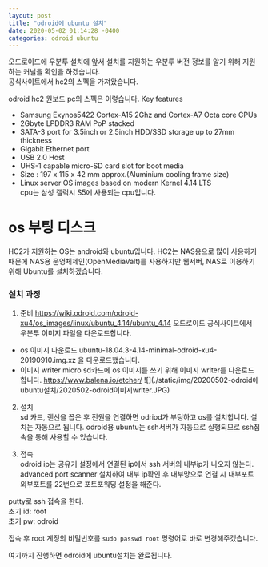 ```yaml
---
layout: post
title: "odroid에 ubuntu 설치"
date: 2020-05-02 01:14:28 -0400
categories: odroid ubuntu
---
```

오드로이드에 우분투 설치에 앞서 설치를 지원하는 우분투 버전 정보를 알기 위해 지원하는 커널을 확인을 하겠습니다.  
공식사이트에서 hc2의 스펙을 가져왔습니다.  

odroid hc2 원보드 pc의 스펙은 이렇습니다.
Key features
- Samsung Exynos5422 Cortex-A15 2Ghz and Cortex-A7 Octa core CPUs  
- 2Gbyte LPDDR3 RAM PoP stacked  
- SATA-3 port for 3.5inch or 2.5inch HDD/SSD  storage up to 27mm thickness  
- Gigabit Ethernet port  
- USB 2.0 Host  
- UHS-1 capable micro-SD card slot for boot media  
- Size : 197 x 115 x 42 mm approx.(Aluminium cooling frame size)  
- Linux server OS images based on modern Kernel 4.14 LTS  
cpu는 삼성 갤럭시 S5에 사용되는 cpu입니다.  

# os 부팅 디스크
HC2가 지원하는 OS는 android와 ubuntu입니다. HC2는 NAS용으로 많이 사용하기 때문에 NAS용 운영체제인(OpenMediaValt)를 사용하지만 웹서버, NAS로 이용하기 위해 Ubuntu를 설치하겠습니다.  
### 설치 과정
1. 준비
https://wiki.odroid.com/odroid-xu4/os_images/linux/ubuntu_4.14/ubuntu_4.14
오드로이드 공식사이트에서 우분투 이미지 파일을 다운로드합니다.
- os 이미지 다운로드
ubuntu-18.04.3-4.14-minimal-odroid-xu4-20190910.img.xz 을 다운로드했습니다.
- 이미지 writer
micro sd카드에 os 이미지를 쓰기 위해 이미지 writer를 다운로드합니다.
https://www.balena.io/etcher/
![](./static/img/20200502-odroid에 ubuntu설치/2020502-odroid이미지writer.JPG)
2. 설치  
sd 카드, 랜선을 꼽은 후 전원을 연결하면 odriod가 부팅하고 os를 설치합니다.
설치는 자동으로 됩니다. odroid용 ubuntu는 ssh서버가 자동으로 실행되므로 ssh접속을 통해 사용할 수 있습니다.  

3. 접속  
odroid ip는
공유기 설정에서 연결된 ip에서 ssh 서버의 내부ip가 나오지 않는다. advanced port scanner 설치하여 내부 ip확인 후 내부망으로 연결 시 내부포트 외부포트를 22번으로 포트포워딩 설정을 해준다.

putty로 ssh 접속을 한다.  
초기 id: root  
초기 pw: odroid  

접속 후 root 계정의 비밀번호를 ``sudo passwd root`` 명령어로 바로 변경해주겠습니다.

여기까지 진행하면 odroid에 ubuntu설치는 완료됩니다.
